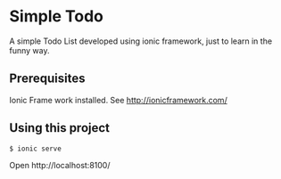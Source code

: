 Simple Todo
=====================

A simple Todo List developed using ionic framework, just to learn in the funny way.

## Prerequisites

Ionic Frame work installed. See http://ionicframework.com/

## Using this project


```bash
$ ionic serve
```

Open http://localhost:8100/

